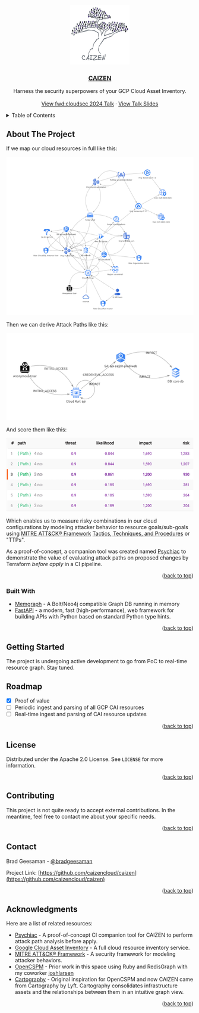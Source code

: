<a id="readme-top"></a>


<!-- PROJECT LOGO -->
<br />
<div align="center">
  <a href="https://github.com/caizencloud/caizen">
    <img src="docs/img/caizen-logo-dark.png" alt="Logo" width="160" height="160">
  </a>

  <h3 align="center"><a href="https://caizen.cloud">CAIZEN</a></h3>

  <p align="center">
    Harness the security superpowers of your GCP Cloud Asset Inventory.
    <br />
    <br />
    <a href="https://youtu.be/Bltr5Bn2-70">View fwd:cloudsec 2024 Talk</a>
    ·
    <a href="https://docs.google.com/presentation/d/1TotkfJIeCdl8ftN4i4OlQnZA5Hs4K-03EQoSYbWwdBc">View Talk Slides</a>
  </p>
</div>



<!-- TABLE OF CONTENTS -->
<details>
  <summary>Table of Contents</summary>
  <ol>
    <li>
      <a href="#about-the-project">About The Project</a>
      <ul>
        <li><a href="#built-with">Built With</a></li>
      </ul>
    </li>
    <li><a href="#getting-started">Getting Started</a></li>
    <li><a href="#roadmap">Roadmap</a></li>
    <li><a href="#license">License</a></li>
    <li><a href="#contributing">Contributing</a></li>
    <li><a href="#contact">Contact</a></li>
    <li><a href="#acknowledgments">Acknowledgments</a></li>
  </ol>
</details>



<!-- ABOUT THE PROJECT -->
## About The Project

If we map our cloud resources in full like this:

<img src="docs/img/resources.png" width="640">

Then we can derive Attack Paths like this:

<img src="docs/img/attackpaths.png" width="640">

And score them like this:

<img src="docs/img/pathscores.png" width="640">

Which enables us to measure risky combinations in our cloud configurations by modeling attacker behavior to resource goals/sub-goals using [MITRE ATT&CK® Framework](https://attack.mitre.org/) [Tactics, Techniques, and Procedures](https://attack.mitre.org/resources/) or "TTPs".

As a proof-of-concept, a companion tool was created named [Psychiac](https://github.com/caizencloud/psychiac) to demonstrate the value of evaluating attack paths on proposed changes by Terraform _before apply_ in a CI pipeline.

<p align="right">(<a href="#readme-top">back to top</a>)</p>



### Built With

* [Memgraph](https://memgraph.com/) - A Bolt/Neo4j compatible Graph DB running in memory
* [FastAPI](https://fastapi.tiangolo.com/) - a modern, fast (high-performance), web framework for building APIs with Python based on standard Python type hints.

<p align="right">(<a href="#readme-top">back to top</a>)</p>



<!-- GETTING STARTED -->
## Getting Started

The project is undergoing active development to go from PoC to real-time resource graph.  Stay tuned.


<!-- ROADMAP -->
## Roadmap

- [x] Proof of value
- [ ] Periodic ingest and parsing of all GCP CAI resources
- [ ] Real-time ingest and parsing of CAI resource updates

<p align="right">(<a href="#readme-top">back to top</a>)</p>




<!-- LICENSE -->
## License

Distributed under the Apache 2.0 License. See `LICENSE` for more information.

<p align="right">(<a href="#readme-top">back to top</a>)</p>

<!-- CONTRIBUTING -->
## Contributing

This project is not quite ready to accept external contributions.  In the meantime, feel free to contact me about your specific needs.

<p align="right">(<a href="#readme-top">back to top</a>)</p>


<!-- CONTACT -->
## Contact

Brad Geesaman - [@bradgeesaman](https://twitter.com/bradgeesaman)

Project Link: [https://github.com/caizencloud/caizen](https://github.com/caizencloud/caizen)

<p align="right">(<a href="#readme-top">back to top</a>)</p>



<!-- ACKNOWLEDGMENTS -->
## Acknowledgments

Here are a list of related resources:

* [Psychiac](https://github.com/caizencloud/psychiac) - A proof-of-concept CI companion tool for CAIZEN to perform attack path analysis before apply.
* [Google Cloud Asset Inventory](https://cloud.google.com/asset-inventory/docs/overview) - A full cloud resource inventory service.
* [MITRE ATT&CK® Framework](https://attack.mitre.org/) - A security framework for modeling attacker behaviors.
* [OpenCSPM](https://github.com/OpenCSPM/opencspm) - Prior work in this space using Ruby and RedisGraph with my coworker [joshlarsen](https://github.com/joshlarsen)
* [Cartography](https://github.com/lyft/cartography) - Original inspiration for OpenCSPM and now CAIZEN came from Cartography by Lyft. Cartography consolidates infrastructure assets and the relationships between them in an intuitive graph view.

<p align="right">(<a href="#readme-top">back to top</a>)</p>
